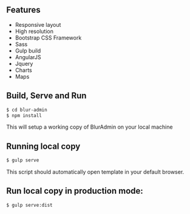 ## Features
* Responsive layout
* High resolution
* Bootstrap CSS Framework
* Sass
* Gulp build
* AngularJS
* Jquery
* Charts
* Maps

## Build, Serve and Run

```sh
$ cd blur-admin
$ npm install
```

This will setup a working copy of BlurAdmin on your local machine

## Running local copy

```sh
$ gulp serve
```
This script should automatically open template in your default browser.

## Run local copy in production mode:

```sh
$ gulp serve:dist
```
